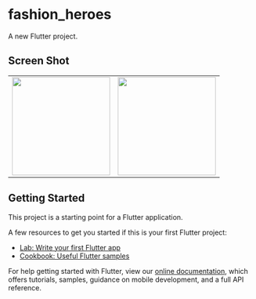 # fashion_heroes

A new Flutter project.

## Screen Shot

<div style="text-align: center"><table><tr>
  <td style="text-align: center">
    <img src="https://i.imgur.com/7A2iHfV.png" width="200"/></a>
</td>
<td style="text-align: center">
<img src="https://i.imgur.com/uDrWrau.png" width="200" />
  </a>
</td>
</tr></table></div>

## Getting Started

This project is a starting point for a Flutter application.

A few resources to get you started if this is your first Flutter project:

- [Lab: Write your first Flutter app](https://flutter.io/docs/get-started/codelab)
- [Cookbook: Useful Flutter samples](https://flutter.io/docs/cookbook)

For help getting started with Flutter, view our 
[online documentation](https://flutter.io/docs), which offers tutorials, 
samples, guidance on mobile development, and a full API reference.
